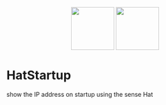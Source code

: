 <div align="center">
    <img src="https://www.gadgetdaily.xyz/wp-content/uploads/2012/10/Pixelated-RasPi.png" width="100"/>
    <img src="https://upload.wikimedia.org/wikipedia/commons/thumb/c/c3/Python-logo-notext.svg/1024px-Python-logo-notext.svg.png" width="100"/>
  <br>
    
</div>

# HatStartup

show the IP address on startup using the sense Hat

